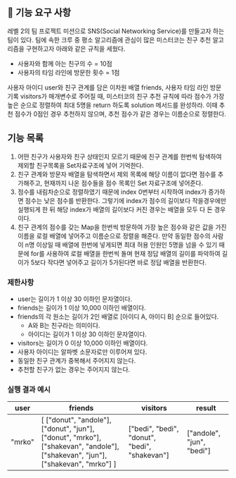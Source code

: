 ## 🚀 기능 요구 사항

레벨 2의 팀 프로젝트 미션으로 SNS(Social Networking Service)를 만들고자 하는 팀이 있다. 팀에 속한 크루 중 평소 알고리즘에 관심이 많은 미스터코는 친구 추천 알고리즘을 구현하고자 아래와 같은 규칙을 세웠다.

- 사용자와 함께 아는 친구의 수 = 10점
- 사용자의 타임 라인에 방문한 횟수 = 1점

사용자 아이디 user와 친구 관계를 담은 이차원 배열 friends, 사용자 타임 라인 방문 기록 visitors가 매개변수로 주어질 때, 미스터코의 친구 추천 규칙에 따라 점수가 가장 높은 순으로 정렬하여 최대 5명을 return 하도록 solution 메서드를 완성하라. 이때 추천 점수가 0점인 경우 추천하지 않으며, 추천 점수가 같은 경우는 이름순으로 정렬한다.

## 기능 목록

1. 어떤 친구가 사용자와 친구 상태인지 모르기 때문에 친구 관계를 한번씩 탐색하여 제외할 친구목록을 Set자료구조에 넣어 기억한다.
2. 친구 관계와 방문자 배열을 탐색하면서 제외 목록에 해당 이름이 없다면 점수를 추가해주고, 현재까지 나온 점수들을 점수 목록인 Set 자료구조에 넣어준다.
3. 점수를 내림차순으로 정렬하였기 때문에 index 0번부터 시작하여 index가 증가하면 점수는 낮은 점수를 반환한다. 그렇기에 index가 점수의 길이보다 작을경우에만 실행되게 한 뒤 해당 index가 배열의 길이보다 커진 경우는 배열을 모두 다 돈 경우이다.
4. 친구 관계의 점수를 갖는 Map을 한번씩 방문하여 가장 높은 점수와 같은 값을 가진 이름을 로컬 배열에 넣어주고 이름순으로 정렬을 해준다. 만약 동일한 점수의 사람이 n명 이상일 때 배열에 한번에 넣게되면 최대 허용 인원인 5명을 넘을 수 있기 때문에 for를 사용하여 로컬 배열을 한번씩 돌며 현재 정답 배열의 길이를 파악하여 길이가 5보다 작다면 넣어주고 길이가 5가된다면 바로 정답 배열을 반환한다.

### 제한사항

- user는 길이가 1 이상 30 이하인 문자열이다.
- friends는 길이가 1 이상 10,000 이하인 배열이다.
- friends의 각 원소는 길이가 2인 배열로 [아이디 A, 아이디 B] 순으로 들어있다.
  - A와 B는 친구라는 의미이다.
  - 아이디는 길이가 1 이상 30 이하인 문자열이다.
- visitors는 길이가 0 이상 10,000 이하인 배열이다.
- 사용자 아이디는 알파벳 소문자로만 이루어져 있다.
- 동일한 친구 관계가 중복해서 주어지지 않는다.
- 추천할 친구가 없는 경우는 주어지지 않는다.

### 실행 결과 예시

| user   | friends                                                                                                                         | visitors                                      | result                    |
| ------ | ------------------------------------------------------------------------------------------------------------------------------- | --------------------------------------------- | ------------------------- |
| "mrko" | [ ["donut", "andole"], ["donut", "jun"], ["donut", "mrko"], ["shakevan", "andole"], ["shakevan", "jun"], ["shakevan", "mrko"] ] | ["bedi", "bedi", "donut", "bedi", "shakevan"] | ["andole", "jun", "bedi"] |
